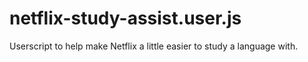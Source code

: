 # netflix-study-assist.user.js
Userscript to help make Netflix a little easier to study a language with.
